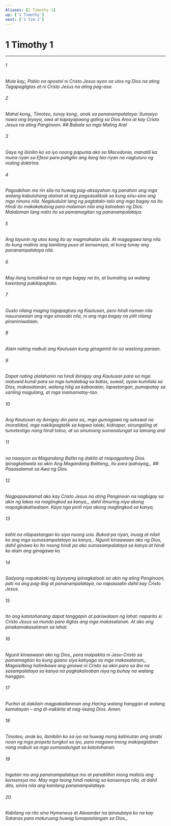 ```yaml
---
Aliases: [1 Timothy 1]
up: ['1 Timothy']
next: ['1 Tim 2']
---
```

# 1 Timothy 1

***






















###### 1 










<i class="trans-change">Mula kay_ Pablo na apostol ni Cristo Jesus ayon sa utos ng Dios na ating Tagapagligtas at ni Cristo Jesus na ating pag-asa. 





















###### 2 










<i class="trans-change">Mahal kong_ Timoteo, tunay <i class="trans-change">kong_ anak sa pananampalataya: Sumaiyo nawa ang biyaya, awa at kapayapaang galing sa Dios Ama at kay Cristo Jesus na ating Panginoon. ## Babala sa mga Maling Aral 





















###### 3 










Gaya ng ibinilin ko sa iyo noong papunta ako sa Macedonia, manatili ka muna riyan sa Efeso para patigilin ang ilang tao riyan na nagtuturo ng maling doktrina. 





















###### 4 










Pagsabihan mo rin sila na huwag pag-aksayahan ng panahon ang mga walang kabuluhang alamat at ang pagsasaliksik sa kung sinu-sino ang mga ninuno nila. Nagdudulot lang ng pagtatalo-talo ang mga bagay na ito. Hindi ito makakatulong para malaman nila ang kalooban ng Dios. Malalaman lang natin ito sa pamamagitan ng pananampalataya. 





















###### 5 










Ang layunin ng utos kong ito ay magmahalan sila. At magagawa lang nila ito kung malinis ang kanilang puso at konsensya, at kung tunay ang pananampalataya nila. 





















###### 6 










May ilang tumalikod na sa mga bagay na ito, at bumaling sa walang kwentang pakikipagtalo. 





















###### 7 










Gusto nilang maging tagapagturo ng Kautusan, pero hindi naman nila nauunawaan ang mga sinasabi nila, ni ang mga bagay na pilit nilang pinaniniwalaan. 





















###### 8 










Alam nating mabuti ang Kautusan kung ginagamit ito sa wastong paraan. 





















###### 9 










Dapat nating alalahanin na hindi ibinigay ang Kautusan para sa mga matuwid kundi para sa mga lumalabag sa batas, suwail, ayaw kumilala sa Dios, makasalanan, walang hilig sa kabanalan, lapastangan, pumapatay sa sariling magulang, at mga mamamatay-tao. 





















###### 10 










<i class="trans-change">Ang Kautusan ay ibinigay din para sa_ mga gumagawa ng sekswal na imoralidad, mga nakikipagtalik sa kapwa lalaki, kidnaper, sinungaling at tumetestigo nang hindi totoo, at sa sinumang sumasalungat sa tamang aral 





















###### 11 










na naaayon sa Magandang Balita ng dakila at mapagpalang Dios. Ipinagkatiwala sa akin <i class="trans-change">Ang Magandang Balitang_ ito <i class="trans-change">para ipahayag_. ## Pasasalamat sa Awa ng Dios 





















###### 12 










Nagpapasalamat ako kay Cristo Jesus na ating Panginoon na nagbigay sa akin ng lakas <i class="trans-change">na maglingkod sa kanya_, dahil itinuring niya akong mapagkakatiwalaan. Kaya nga pinili niya akong maglingkod sa kanya, 





















###### 13 










kahit na nilapastangan ko siya noong una. Bukod pa riyan, inusig at nilait <i class="trans-change">ko ang mga sumasampalataya sa kanya_. Ngunit kinaawaan ako ng Dios, dahil ginawa ko ito noong hindi pa ako sumasampalataya sa kanya at hindi ko alam ang ginagawa ko. 





















###### 14 










Sadyang napakalaki ng biyayang ipinagkaloob sa akin ng ating Panginoon, pati na ang pag-ibig at pananampalataya, na napasaatin dahil kay Cristo Jesus. 





















###### 15 










Ito ang katotohanang dapat tanggapin at paniwalaan ng lahat: naparito si Cristo Jesus sa mundo para iligtas ang mga makasalanan. At ako ang pinakamakasalanan sa lahat. 





















###### 16 










Ngunit kinaawaan ako <i class="trans-change">ng Dios_ para maipakita ni Jesu-Cristo sa pamamagitan ko kung gaano siya katiyaga <i class="trans-change">sa mga makasalanan_. Magsisilbing halimbawa ang ginawa ni Cristo sa akin para sa iba na sasampalataya sa kanya na pagkakalooban niya ng buhay na walang hanggan. 





















###### 17 










Purihin at dakilain magpakailanman ang Haring walang hanggan at walang kamatayan – ang di-nakikita at nag-iisang Dios. Amen. 





















###### 18 










Timoteo, anak ko, ibinibilin ko sa iyo na huwag mong kalimutan ang sinabi noon ng mga propeta tungkol sa iyo, para magawa mong makipaglaban nang mabuti sa mga sumasalungat sa katotohanan. 





















###### 19 










Ingatan mo ang pananampalataya mo at panatilihin mong malinis ang konsensya mo. May mga taong hindi nakinig sa konsensya nila, at dahil dito, sinira nila ang kanilang pananampalataya. 





















###### 20 










Kabilang na rito sina Hymeneus at Alexander na ipinaubaya ko na kay Satanas para maturuang huwag lumapastangan <i class="trans-change">sa Dios_.
